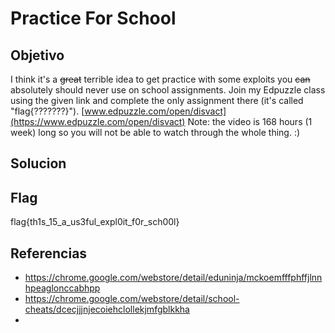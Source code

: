 # Practice For School

## Objetivo
I think it's a ~~great~~ terrible idea to get practice with some exploits you ~~can~~ absolutely should never use on school assignments. Join my Edpuzzle class using the given link and complete the only assignment there (it's called "flag{???????}"). [www.edpuzzle.com/open/disvact](https://www.edpuzzle.com/open/disvact) Note: the video is 168 hours (1 week) long so you will not be able to watch through the whole thing. :)

## Solucion


## Flag

flag{th1s_15_a_us3ful_expl0it_f0r_sch00l}

## Referencias
- https://chrome.google.com/webstore/detail/eduninja/mckoemfffphffjlnnhpeaglonccabhpp
- https://chrome.google.com/webstore/detail/school-cheats/dcecjjjnjecoiehclollekjmfgblkkha
- 